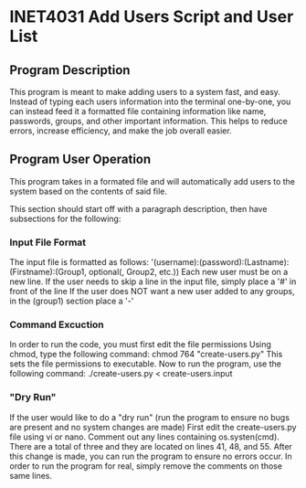 # INET4031 Add Users Script and User List

## Program Description

This program is meant to make adding users to a system fast, and easy. Instead of typing each users information into the terminal one-by-one, you can instead feed it a formatted file containing information like name, passwords, groups, and other important information. This helps to reduce errors, increase efficiency, and make the job overall easier.

## Program User Operation

This program takes in a formated file and will automatically add users to the system based on the contents of said file.

This section should start off with a paragraph description, then have subsections for the following:

### Input File Format
The input file is formatted as follows: '(username):(password):(Lastname):(Firstname):(Group1, optional(, Group2, etc.))
Each new user must be on a new line.
If the user needs to skip a line in the input file, simply place a '#' in front of the line
If the user does NOT want a new user added to any groups, in the (group1) section place a '-'

### Command Excuction
In order to run the code, you must first edit the file permissions
Using chmod, type the following command: chmod 764 "create-users.py"
This sets the file permissions to executable.
Now to run the program, use the following command: ./create-users.py < create-users.input

### "Dry Run"
If the user would like to do a "dry run" (run the program to ensure no bugs are present and no system changes are made)
First edit the create-users.py file using vi or nano. Comment out any lines containing os.systen(cmd). There are a total of three and they are located on lines 41, 48, and 55.
After this change is made, you can run the program to ensure no errors occur. In order to run the program for real, simply remove the comments on those same lines.
